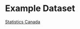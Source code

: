 <h1>Example Dataset</h1>
<a href = "https://www150.statcan.gc.ca/n1/pub/38-26-0002/382600022022001-eng.htm"> Statistics Canada 
</a>
